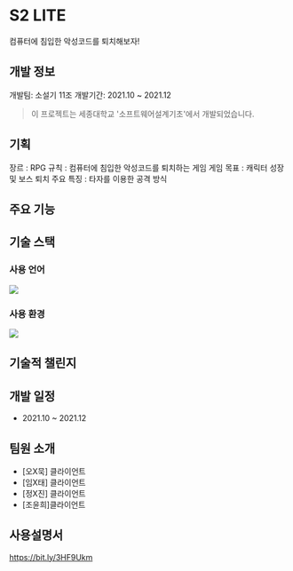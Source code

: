 # S2 LITE

컴퓨터에 침입한 악성코드를 퇴치해보자!

## 개발 정보  
개발팀: 소설기 11조
개발기간: 2021.10 ~ 2021.12 

> 이 프로젝트는 세종대학교 '소프트웨어설계기초'에서 개발되었습니다.

## 기획

장르 : RPG
규칙 : 컴퓨터에 침입한 악성코드를 퇴치하는 게임
게임 목표 : 캐릭터 성장 및 보스 퇴치
주요 특징 : 타자를 이용한 공격 방식

## 주요 기능


## 기술 스택
### 사용 언어<br />
<img src="https://img.shields.io/badge/C-A8B9CC?style=flat-square&logo=C&logoColor=white"/></a>
### 사용 환경 <br />
<img src="https://img.shields.io/badge/Visual Studio-5C2D91?style=flat-square&logo=Visual Studio&logoColor=white" />

## 기술적 챌린지


## 개발 일정
- 2021.10 ~ 2021.12 

## 팀원 소개

- [오X묵] 클라이언트
- [임X태] 클라이언트
- [정X진] 클라이언트
- [조윤희]클라이언트


## 사용설명서

https://bit.ly/3HF9Ukm
